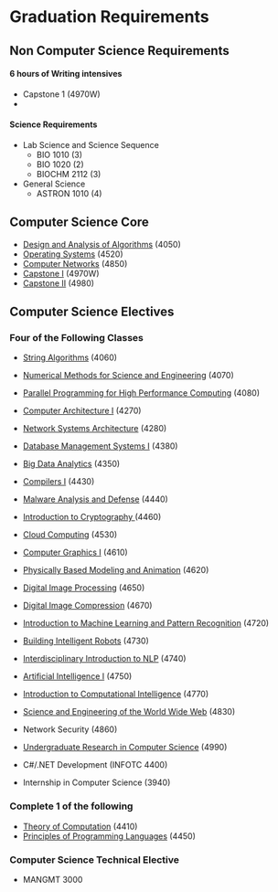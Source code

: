 # Graduation Requirements
  
  
  
## Non Computer Science Requirements

#### 6 hours of Writing intensives
* Capstone 1 (4970W)
* 

#### Science Requirements
* Lab Science and Science Sequence 
	* BIO 1010    (3)
	* BIO 1020    (2)
	* BIOCHM 2112 (3)
* General Science
	* ASTRON 1010 (4)

## Computer Science Core
* [Design and Analysis of Algorithms](http://catalog.missouri.edu/search/?P=CMP_SC%204050) (4050)
* [Operating Systems](http://catalog.missouri.edu/search/?P=CMP_SC%204520) (4520)
* [Computer Networks](http://catalog.missouri.edu/search/?P=CMP_SC%204850) (4850)
* [Capstone I](http://catalog.missouri.edu/search/?P=CMP_SC%204970) (4970W)
* [Capstone II](http://catalog.missouri.edu/search/?P=CMP_SC%204980) (4980)

## Computer Science Electives

### Four of the Following Classes

* [String Algorithms](http://catalog.missouri.edu/search/?P=CMP_SC%204060) (4060)

*  [Numerical Methods for Science and Engineering](http://catalog.missouri.edu/search/?P=CMP_SC%204070) (4070)
*  [Parallel Programming for High Performance Computing](http://catalog.missouri.edu/search/?P=CMP_SC%204080) (4080)
*  [Computer Architecture I](http://catalog.missouri.edu/search/?P=CMP_SC%204270) (4270)
*  [Network Systems Architecture](http://catalog.missouri.edu/search/?P=CMP_SC%204280) (4280)
* [Database Management Systems I](http://catalog.missouri.edu/search/?P=CMP_SC%204380) (4380)
* [Big Data Analytics](http://catalog.missouri.edu/search/?P=CMP_SC%204350) (4350)
*  [Compilers I](http://catalog.missouri.edu/search/?P=CMP_SC%204430) (4430)
*  [Malware Analysis and Defense](http://catalog.missouri.edu/search/?P=CMP_SC%204440) (4440)
* [Introduction to Cryptography ](http://catalog.missouri.edu/search/?P=CMP_SC%204460) (4460) 
* [Cloud Computing](http://catalog.missouri.edu/search/?P=CMP_SC%20453) (4530)
* [Computer Graphics I](http://catalog.missouri.edu/search/?P=CMP_SC%204610) (4610)
* [Physically Based Modeling and Animation](http://catalog.missouri.edu/search/?P=CMP_SC%204620) (4620)
* [Digital Image Processing](http://catalog.missouri.edu/search/?P=CMP_SC%204650) (4650)
* [Digital Image Compression](http://catalog.missouri.edu/search/?P=CMP_SC%204670) (4670)
* [Introduction to Machine Learning and Pattern Recognition](http://catalog.missouri.edu/search/?P=CMP_SC%204720) (4720)
* [Building Intelligent Robots](http://catalog.missouri.edu/search/?P=CMP_SC%204730) (4730)
* [Interdisciplinary Introduction to NLP](http://catalog.missouri.edu/search/?P=CMP_SC%204740) (4740)
* [Artificial Intelligence I](http://catalog.missouri.edu/search/?P=CMP_SC%204750) (4750)
* [Introduction to Computational Intelligence](http://catalog.missouri.edu/search/?P=CMP_SC%204770) (4770)
* [Science and Engineering of the World Wide Web](http://catalog.missouri.edu/search/?P=CMP_SC%204830) (4830)
* Network Security (4860)
* [Undergraduate Research in Computer Science](http://catalog.missouri.edu/search/?P=CMP_SC%204990) (4990)
* C#/.NET Development (INFOTC 4400)
* Internship in Computer Science (3940)

### Complete 1 of the following
* [Theory of Computation](http://catalog.missouri.edu/search/?P=CMP_SC%204410) (4410)
* [Principles of Programming Languages](http://catalog.missouri.edu/search/?P=CMP_SC%204450) (4450)

### Computer Science Technical Elective
* MANGMT 3000
